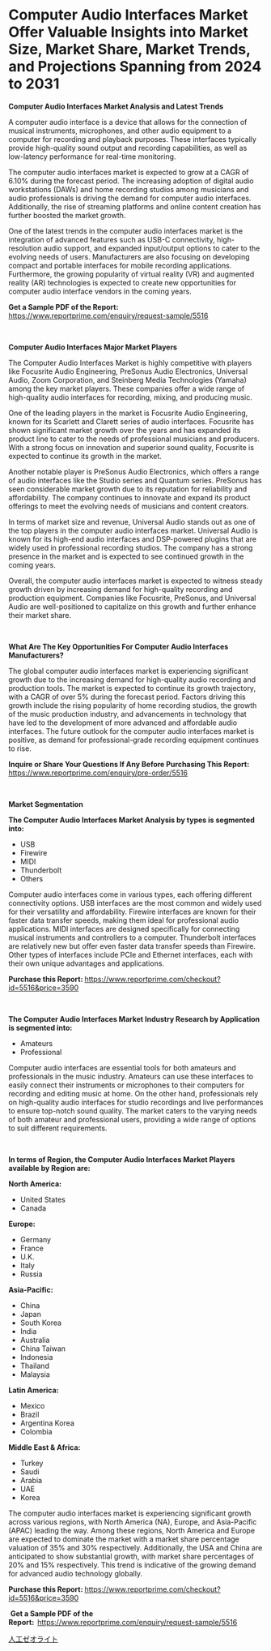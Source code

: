 <p><h1>Computer Audio Interfaces Market Offer Valuable Insights into Market Size, Market Share, Market Trends, and Projections Spanning from 2024 to 2031</h1></p><p><strong>Computer Audio Interfaces Market Analysis and Latest Trends</strong></p>
<p><p>A computer audio interface is a device that allows for the connection of musical instruments, microphones, and other audio equipment to a computer for recording and playback purposes. These interfaces typically provide high-quality sound output and recording capabilities, as well as low-latency performance for real-time monitoring.</p><p>The computer audio interfaces market is expected to grow at a CAGR of 6.10% during the forecast period. The increasing adoption of digital audio workstations (DAWs) and home recording studios among musicians and audio professionals is driving the demand for computer audio interfaces. Additionally, the rise of streaming platforms and online content creation has further boosted the market growth.</p><p>One of the latest trends in the computer audio interfaces market is the integration of advanced features such as USB-C connectivity, high-resolution audio support, and expanded input/output options to cater to the evolving needs of users. Manufacturers are also focusing on developing compact and portable interfaces for mobile recording applications. Furthermore, the growing popularity of virtual reality (VR) and augmented reality (AR) technologies is expected to create new opportunities for computer audio interface vendors in the coming years.</p></p>
<p><strong>Get a Sample PDF of the Report:&nbsp;</strong> <a href="https://www.reportprime.com/enquiry/request-sample/5516">https://www.reportprime.com/enquiry/request-sample/5516</a></p>
<p>&nbsp;</p>
<p><strong>Computer Audio Interfaces Major Market Players</strong></p>
<p><p>The Computer Audio Interfaces Market is highly competitive with players like Focusrite Audio Engineering, PreSonus Audio Electronics, Universal Audio, Zoom Corporation, and Steinberg Media Technologies (Yamaha) among the key market players. These companies offer a wide range of high-quality audio interfaces for recording, mixing, and producing music.</p><p>One of the leading players in the market is Focusrite Audio Engineering, known for its Scarlett and Clarett series of audio interfaces. Focusrite has shown significant market growth over the years and has expanded its product line to cater to the needs of professional musicians and producers. With a strong focus on innovation and superior sound quality, Focusrite is expected to continue its growth in the market.</p><p>Another notable player is PreSonus Audio Electronics, which offers a range of audio interfaces like the Studio series and Quantum series. PreSonus has seen considerable market growth due to its reputation for reliability and affordability. The company continues to innovate and expand its product offerings to meet the evolving needs of musicians and content creators.</p><p>In terms of market size and revenue, Universal Audio stands out as one of the top players in the computer audio interfaces market. Universal Audio is known for its high-end audio interfaces and DSP-powered plugins that are widely used in professional recording studios. The company has a strong presence in the market and is expected to see continued growth in the coming years.</p><p>Overall, the computer audio interfaces market is expected to witness steady growth driven by increasing demand for high-quality recording and production equipment. Companies like Focusrite, PreSonus, and Universal Audio are well-positioned to capitalize on this growth and further enhance their market share.</p></p>
<p>&nbsp;</p>
<p><strong>What Are The Key Opportunities For Computer Audio Interfaces Manufacturers?</strong></p>
<p><p>The global computer audio interfaces market is experiencing significant growth due to the increasing demand for high-quality audio recording and production tools. The market is expected to continue its growth trajectory, with a CAGR of over 5% during the forecast period. Factors driving this growth include the rising popularity of home recording studios, the growth of the music production industry, and advancements in technology that have led to the development of more advanced and affordable audio interfaces. The future outlook for the computer audio interfaces market is positive, as demand for professional-grade recording equipment continues to rise.</p></p>
<p><strong>Inquire or Share Your Questions If Any Before Purchasing This Report:</strong> <a href="https://www.reportprime.com/enquiry/pre-order/5516">https://www.reportprime.com/enquiry/pre-order/5516</a></p>
<p>&nbsp;</p>
<p><strong>Market Segmentation</strong></p>
<p><strong>The Computer Audio Interfaces Market Analysis by types is segmented into:</strong></p>
<p><ul><li>USB</li><li>Firewire</li><li>MIDI</li><li>Thunderbolt</li><li>Others</li></ul></p>
<p><p>Computer audio interfaces come in various types, each offering different connectivity options. USB interfaces are the most common and widely used for their versatility and affordability. Firewire interfaces are known for their faster data transfer speeds, making them ideal for professional audio applications. MIDI interfaces are designed specifically for connecting musical instruments and controllers to a computer. Thunderbolt interfaces are relatively new but offer even faster data transfer speeds than Firewire. Other types of interfaces include PCIe and Ethernet interfaces, each with their own unique advantages and applications.</p></p>
<p><strong>Purchase this Report:&nbsp;</strong><a href="https://www.reportprime.com/checkout?id=5516&price=3590">https://www.reportprime.com/checkout?id=5516&price=3590</a></p>
<p>&nbsp;</p>
<p><strong>The Computer Audio Interfaces Market Industry Research by Application is segmented into:</strong></p>
<p><ul><li>Amateurs</li><li>Professional</li></ul></p>
<p><p>Computer audio interfaces are essential tools for both amateurs and professionals in the music industry. Amateurs can use these interfaces to easily connect their instruments or microphones to their computers for recording and editing music at home. On the other hand, professionals rely on high-quality audio interfaces for studio recordings and live performances to ensure top-notch sound quality. The market caters to the varying needs of both amateur and professional users, providing a wide range of options to suit different requirements.</p></p>
<p>&nbsp;</p>
<p><strong>In terms of Region, the Computer Audio Interfaces Market Players available by Region are:</strong></p>
<p>
    <p> <strong> North America: </strong>
        <ul>
            <li>United States</li>
            <li>Canada</li>
        </ul>
        </p> 
    <p> <strong> Europe: </strong>
        <ul>
            <li>Germany</li>
            <li>France</li>
            <li>U.K.</li>
            <li>Italy</li>
            <li>Russia</li>
        </ul>
        </p> 
    <p> <strong> Asia-Pacific: </strong>
        <ul>
            <li>China</li>
            <li>Japan</li>
            <li>South Korea</li>
            <li>India</li>
            <li>Australia</li>
            <li>China Taiwan</li>
            <li>Indonesia</li>
            <li>Thailand</li>
            <li>Malaysia</li>
        </ul>
        </p> 
    <p> <strong> Latin America: </strong>
        <ul>
            <li>Mexico</li>
            <li>Brazil</li>
            <li>Argentina Korea</li>
            <li>Colombia</li>
        </ul>
        </p> 
    <p> <strong> Middle East & Africa: </strong>
        <ul>
            <li>Turkey</li>
            <li>Saudi</li>
            <li>Arabia</li>
            <li>UAE</li>
            <li>Korea</li>
        </ul>
    </p>
    </p>
<p><p>The computer audio interfaces market is experiencing significant growth across various regions, with North America (NA), Europe, and Asia-Pacific (APAC) leading the way. Among these regions, North America and Europe are expected to dominate the market with a market share percentage valuation of 35% and 30% respectively. Additionally, the USA and China are anticipated to show substantial growth, with market share percentages of 20% and 15% respectively. This trend is indicative of the growing demand for advanced audio technology globally.</p></p>
<p><strong>Purchase this Report: </strong><a href="https://www.reportprime.com/checkout?id=5516&price=3590">https://www.reportprime.com/checkout?id=5516&price=3590</a></p>
<p>&nbsp;<strong>Get a Sample PDF of the Report:&nbsp;&nbsp;</strong><a href="https://www.reportprime.com/enquiry/request-sample/5516">https://www.reportprime.com/enquiry/request-sample/5516</a></p>
<p><strong></strong></p>
<p><p><a href="https://github.com/oqxogxyvqe90775/Market-Research-Report-List-1/blob/main/685216315808.md">人工ゼオライト</a></p></p>
